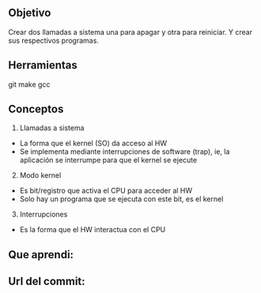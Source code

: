 ## Objetivo
Crear dos llamadas a sistema una para apagar y otra para reiniciar. 
Y crear sus respectivos programas.

## Herramientas
git 
make
gcc

## Conceptos
1) Llamadas a sistema
+ La forma que el kernel (SO) da acceso al HW
+ Se implementa mediante interrupciones de software (trap), ie, 
la aplicación se interrumpe para que el kernel se ejecute

2) Modo kernel
+ Es bit/registro que activa el CPU para acceder al HW
+ Solo hay un programa que se ejecuta con este bit, es el kernel

3) Interrupciones
+ Es la forma que el HW interactua con el CPU



## Que aprendi:


## Url del commit:










